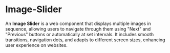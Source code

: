 # Image-Slider
An **Image Slider** is a web component that displays multiple images in sequence, allowing users to navigate through them using "Next" and "Previous" buttons or automatically at set intervals. It includes smooth transitions, navigation dots, and adapts to different screen sizes, enhancing user experience on websites.
